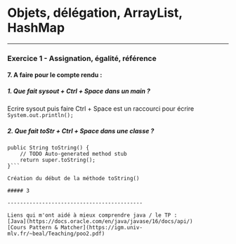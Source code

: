 # 	Objets, délégation, ArrayList, HashMap


 -------------------------------------------
 ### **Exercice 1 - Assignation, égalité, référence**
 
 #### 7. A faire pour le compte rendu :
 
 ##### 1. Que fait sysout + Ctrl + Space dans un main ?
 
 Ecrire sysout puis faire Ctrl + Space est un raccourci pour 
 écrire ```System.out.println();```
 
 ##### 2. Que fait toStr + Ctrl + Space dans une classe ?
 
  ``` @Override  
public String toString() {  
	  // TODO Auto-generated method stub    
	  return super.toString();  
 }```
 
 Création du début de la méthode toString()
 
 ##### 3
 
 -------------------------------------------
 
 Liens qui m'ont aidé à mieux comprendre java / le TP :    
 [Java](https://docs.oracle.com/en/java/javase/16/docs/api/)   
 [Cours Pattern & Matcher](https://igm.univ-mlv.fr/~beal/Teaching/poo2.pdf)
 

